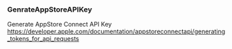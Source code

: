 ### GenrateAppStoreAPIKey
Generate AppStore Connect API Key
https://developer.apple.com/documentation/appstoreconnectapi/generating_tokens_for_api_requests
